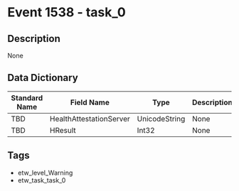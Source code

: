 # Event 1538 - task_0

## Description
None

## Data Dictionary
|Standard Name|Field Name|Type|Description|Sample Value|
|---|---|---|---|---|
|TBD|HealthAttestationServer|UnicodeString|None|`None`|
|TBD|HResult|Int32|None|`None`|

## Tags
* etw_level_Warning
* etw_task_task_0